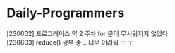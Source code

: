 # Daily-Programmers
[230602] 프로그래머스 약 2 주차 for 문이 무서워지지 않았다
<br>
[230603] reduce() 공부 중 .. 너무 어려워 ㅜ ㅜ
